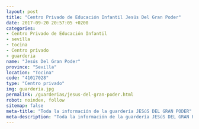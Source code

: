 ```yaml
---
layout: post
title: "Centro Privado de Educación Infantil Jesús Del Gran Poder"
date: 2017-09-20 20:57:05 +0200
categories:
- Centro Privado de Educación Infantil
- sevilla
- tocina
- Centro privado
- guarderia
name: "Jesús Del Gran Poder"
province: "Sevilla"
location: "Tocina"
code: "41017028"
type: "Centro privado"
img: guarderia.jpg
permalink: /guarderias/jesus-del-gran-poder.html
robot: noindex, follow
sitemap: false
meta-title: "Toda la información de la guardería JESúS DEL GRAN PODER"
meta-description: "Toda la información de la guardería JESúS DEL GRAN PODER"
---
```

